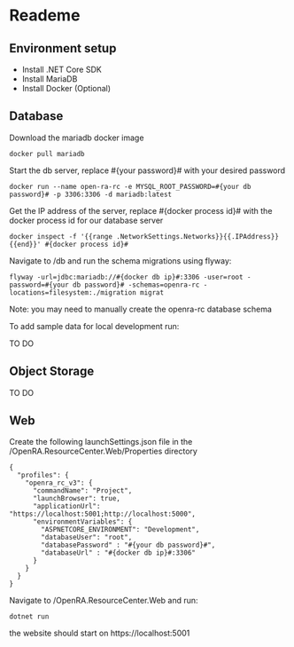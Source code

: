 # Reademe

## Environment setup
* Install .NET Core SDK
* Install MariaDB
* Install Docker (Optional)

## Database
Download the mariadb docker image

`docker pull mariadb`

Start the db server, replace #{your password}# with your desired password

`docker run --name open-ra-rc -e MYSQL_ROOT_PASSWORD=#{your db password}# -p 3306:3306 -d mariadb:latest`

Get the IP address of the server, replace #{docker process id}# with the docker process id for our database server

`docker inspect -f '{{range .NetworkSettings.Networks}}{{.IPAddress}}{{end}}' #{docker process id}#`

Navigate to /db and run the schema migrations using flyway:

`flyway -url=jdbc:mariadb://#{docker db ip}#:3306 -user=root -password=#{your db password}# -schemas=openra-rc -locations=filesystem:./migration migrat`

Note: you may need to manually create the openra-rc database schema

To add sample data for local development run:

TO DO

## Object Storage
TO DO

## Web
Create the following launchSettings.json file in the /OpenRA.ResourceCenter.Web/Properties directory

```
{
  "profiles": {
    "openra_rc_v3": {
      "commandName": "Project",
      "launchBrowser": true,
      "applicationUrl": "https://localhost:5001;http://localhost:5000",
      "environmentVariables": {
        "ASPNETCORE_ENVIRONMENT": "Development",
        "databaseUser": "root",
        "databasePassword" : "#{your db password}#",
        "databaseUrl" : "#{docker db ip}#:3306"
      }
    }
  }
}

```

Navigate to /OpenRA.ResourceCenter.Web and run:

`dotnet run`

the website should start on https://localhost:5001




